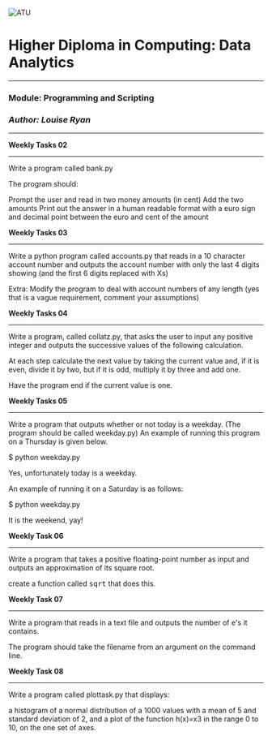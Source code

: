![ATU](https://mjconroy.com/wp-content/uploads/2023/04/ATU-Logo.png)
# **Higher Diploma in Computing: Data Analytics**
***

### **Module: Programming and Scripting**
### *Author: Louise Ryan*
***


**Weekly Tasks 02**
***
Write a program called bank.py 

The program should:

Prompt the user and read in two money amounts (in cent)
Add the two amounts
Print out the answer in a human readable format with a euro sign and decimal point between the euro and cent of the amount 

**Weekly Tasks 03**
***
Write a python program called accounts.py that reads in a 10 character account number and outputs the account number with only the last 4 digits showing (and the first 6 digits replaced with Xs)

Extra:
Modify the program to deal with account numbers of any length (yes that is a vague requirement, comment your assumptions)

**Weekly Tasks 04**
***
Write a program, called collatz.py, that asks the user to input any positive integer and outputs the successive values of the following calculation.

At each step calculate the next value by taking the current value and, if it is even, divide it by two, but if it is odd, multiply it by three and add one.

Have the program end if the current value is one.


**Weekly Tasks 05**
***
Write a program that outputs whether or not today is a weekday. (The program should be called weekday.py)
An example of running this program on a Thursday is given below.

$ python weekday.py

Yes, unfortunately today is a weekday.


An example of running it on a Saturday is as follows:

$ python weekday.py

It is the weekend, yay!

**Weekly Task 06**
***

Write a program that takes a positive floating-point number as input and outputs an approximation of its square root.

create a function called <tt>sqrt</tt> that does this.


**Weekly Task 07**
***
Write a program that reads in a text file and outputs the number of e's it contains. 

The program should take the filename from an argument on the command line. 

**Weekly Task 08**
***

Write a program called plottask.py that displays:

a histogram of a normal distribution of a 1000 values with a mean of 5 and standard deviation of 2, 
and a plot of the function  h(x)=x3 in the range 0 to 10, 
on the one set of axes.
